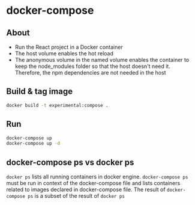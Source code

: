 # docker-compose

## About

- Run the React project in a Docker container
- The host volume enables the hot reload
- The anonymous volume in the named volume enables the container to keep the node_modules folder so that the host doesn't need it. Therefore, the npm dependencies are not needed in the host

## Build & tag image

```bash
docker build -t experimental:compose .
```

## Run

```bash
docker-compose up
docker-compose up -d
```

## docker-compose ps vs docker ps

`docker ps` lists all running containers in docker engine. `docker-compose ps` must be run in context of the docker-compose file and lists containers related to images declared in docker-compose file. The result of `docker-compose ps` is a subset of the result of `docker ps`

